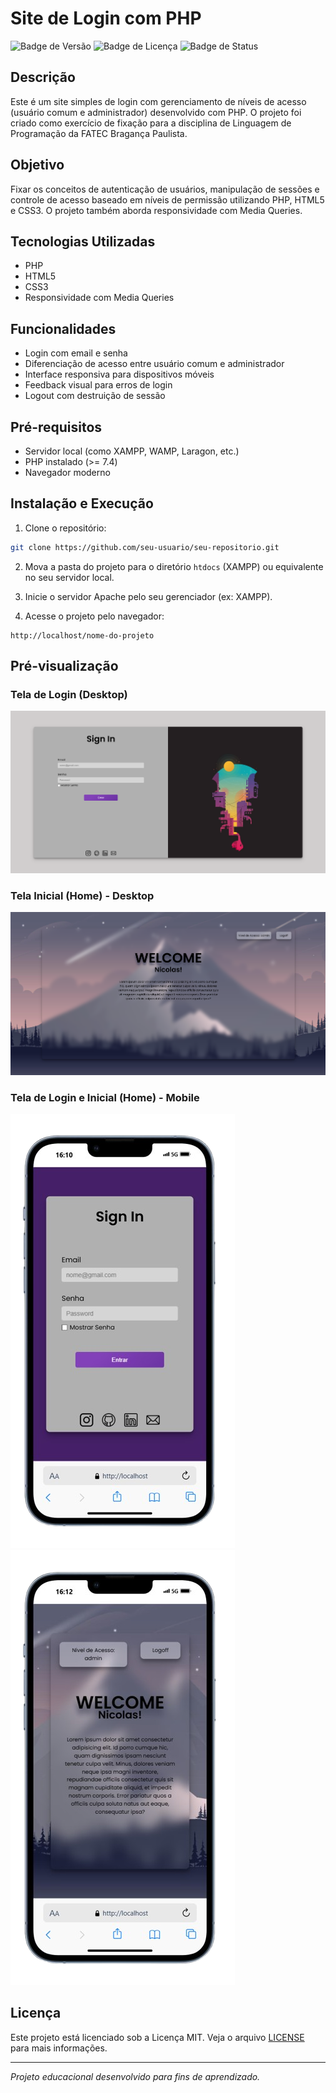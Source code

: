 
# Site de Login com PHP

![Badge de Versão](https://img.shields.io/badge/vers%C3%A3o-1.0-blue)
![Badge de Licença](https://img.shields.io/badge/licen%C3%A7a-MIT-green)
![Badge de Status](https://img.shields.io/badge/status-conclu%C3%ADdo-brightgreen)

## Descrição

Este é um site simples de login com gerenciamento de níveis de acesso (usuário comum e administrador) desenvolvido com PHP. O projeto foi criado como exercício de fixação para a disciplina de Linguagem de Programação da FATEC Bragança Paulista.

## Objetivo

Fixar os conceitos de autenticação de usuários, manipulação de sessões e controle de acesso baseado em níveis de permissão utilizando PHP, HTML5 e CSS3. O projeto também aborda responsividade com Media Queries.

## Tecnologias Utilizadas

- PHP
- HTML5
- CSS3
- Responsividade com Media Queries

## Funcionalidades

- Login com email e senha
- Diferenciação de acesso entre usuário comum e administrador
- Interface responsiva para dispositivos móveis
- Feedback visual para erros de login
- Logout com destruição de sessão

## Pré-requisitos

- Servidor local (como XAMPP, WAMP, Laragon, etc.)
- PHP instalado (>= 7.4)
- Navegador moderno

## Instalação e Execução

1. Clone o repositório:

```bash
git clone https://github.com/seu-usuario/seu-repositorio.git
```

2. Mova a pasta do projeto para o diretório `htdocs` (XAMPP) ou equivalente no seu servidor local.

3. Inicie o servidor Apache pelo seu gerenciador (ex: XAMPP).

4. Acesse o projeto pelo navegador:

```
http://localhost/nome-do-projeto
```

## Pré-visualização

### Tela de Login (Desktop)
![Tela Login](resources/previewSignIn.png)

### Tela Inicial (Home) - Desktop
![Tela Home](resources/previewHome.png)

### Tela de Login e Inicial (Home) - Mobile
![Login Mobile](resources/previewSignIn-mobile.png) ![Home Mobile](resources/previewHome-mobile.png)

## Licença

Este projeto está licenciado sob a Licença MIT. Veja o arquivo [LICENSE](LICENSE) para mais informações.

---

*Projeto educacional desenvolvido para fins de aprendizado.*
